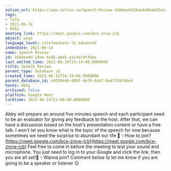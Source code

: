 ```yaml
---
notion_url: https://www.notion.so/Speech-Review-16b8ee4d18ae4a86abd5a1c4ac9f4b6e
tags:
- Talk
- 2021-06-14
- Abby
meeting_link: https://meet.google.com/bce-znvw-icb
object: page
language_level: intermediate to advanced
indexDate: 2021-06-14
name: Speech Review
id: 16b8ee4d-18ae-4a86-abd5-a1c4ac9f4b6e
last_edited_time: 2021-06-14T15:14:00.0000000
title: Speech Review
parent_type: database_id
created_time: 2021-06-12T16:14:00.0000000
parent_database_id: e9339446-880f-4ef0-8ad7-8ad1f507dded
hosts: Abby
archived: false
platform: Google Meet
talktime: 2021-06-14T21:00:00.0000000
---
```


Abby will prepare an around five minutes speech and each participant need to be an evaluator for giving any feedback to the host. After that, we can have a discussion based on the host's presentation content or have a free talk. I won't let you know what is the topic of the speech for now because sometimes we need the surprise to abundant our life 🥰
✨How to join?
 [https://meet.google.com/bce-znvw-icb](https://meet.google.com/bce-znvw-icb) 
Feel free to come in before the meeting to test your sound and microphone. You just need to log in to your Google and click the link, then you are all set!🥳 
✨Wanna join?
Comment below to let me know if you are going to be a speaker or listener 😉

